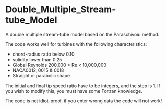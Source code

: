 # Double_Multiple_Stream-tube_Model
A double multiple stream-tube model based on the Paraschivoiu method.

The code works well for turbines with the following characteristics:
- chord-radius ratio below 0.10
- solidity lower than 0.25
- Global Reynolds 200,000 < Re < 10,000,000
- NACA0012, 0015 & 0018
- Straight or parabolic shape

The initial and final tip speed ratio have to be integers, and the step is 1. If you wish to modify this,
you must have some Fortran knowledge.

The code is not idiot-proof, if you enter wrong data the code will not work!
